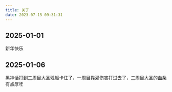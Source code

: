 ```yaml
---
title: 关于
date: 2023-07-15 09:31:31
---
```

## 2025-01-01
新年快乐 

## 2025-01-06
黑神话打到二周目大圣残躯卡住了，一周目靠灌伤害打过去了，二周目大圣的血条有点厚哇

